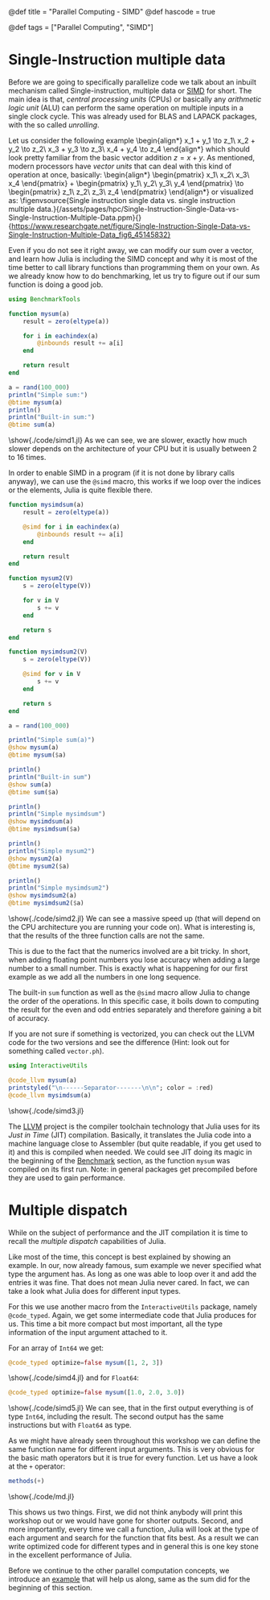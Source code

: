 @def title = "Parallel Computing - SIMD"
@def hascode = true

@def tags = ["Parallel Computing", "SIMD"]

# Single-Instruction multiple data

Before we are going to specifically parallelize code we talk about an inbuilt mechanism called Single-instruction, multiple data or [SIMD](https://docs.julialang.org/en/v1/base/simd-types/) for short.
The main idea is that, *central processing units* (CPUs) or basically any *arithmetic logic unit* (ALU) can perform the same operation on multiple inputs in a single clock cycle.
This was already used for BLAS and LAPACK packages, with the so called *unrolling*.

Let us consider the following example
\begin{align*}
x_1 + y_1 \to z_1\\
x_2 + y_2 \to z_2\\
x_3 + y_3 \to z_3\\
x_4 + y_4 \to z_4
\end{align*}
which should look pretty familiar from the basic vector addition $z = x + y$.
As mentioned, modern processors have *vector units* that can deal with this kind of operation at once, basically:
\begin{align*}
\begin{pmatrix}
x_1\\
x_2\\
x_3\\
x_4
\end{pmatrix}
+
\begin{pmatrix}
y_1\\
y_2\\
y_3\\
y_4
\end{pmatrix}
\to
\begin{pmatrix}
z_1\\
z_2\\
z_3\\
z_4
\end{pmatrix}
\end{align*}
or visualized as:
\figenvsource{Single instruction single data vs. single instruction multiple data.}{/assets/pages/hpc/Single-Instruction-Single-Data-vs-Single-Instruction-Multiple-Data.ppm}{}{https://www.researchgate.net/figure/Single-Instruction-Single-Data-vs-Single-Instruction-Multiple-Data_fig6_45145832}

Even if you do not see it right away, we can modify our sum over a vector, and learn how Julia is including the SIMD concept and why it is most of the time better to call library functions than programming them on your own.
As we already know how to do benchmarking, let us try to figure out if our sum function is doing a good job.
```julia:./code/simd1.jl
using BenchmarkTools

function mysum(a)
    result = zero(eltype(a))

    for i in eachindex(a)
        @inbounds result += a[i]
    end

    return result
end

a = rand(100_000)
println("Simple sum:")
@btime mysum(a)
println()
println("Built-in sum:")
@btime sum(a)
```
\show{./code/simd1.jl}
As we can see, we are slower, exactly how much slower depends on the architecture of your CPU but it is usually between 2 to 16 times.

In order to enable SIMD in a program (if it is not done by library calls anyway), we can use the `@simd` macro, this works if we loop over the indices or the elements, Julia is quite flexible there.
```julia:./code/simd2.jl
function mysimdsum(a)
    result = zero(eltype(a))

    @simd for i in eachindex(a)
        @inbounds result += a[i]
    end

    return result
end

function mysum2(V)
    s = zero(eltype(V))

    for v in V
        s += v
    end

    return s
end

function mysimdsum2(V)
    s = zero(eltype(V))

    @simd for v in V
        s += v
    end

    return s
end

a = rand(100_000)

println("Simple sum(a)")
@show mysum(a)
@btime mysum($a)

println()
println("Built-in sum")
@show sum(a)
@btime sum($a)

println()
println("Simple mysimdsum")
@show mysimdsum(a)
@btime mysimdsum($a)

println()
println("Simple mysum2")
@show mysum2(a)
@btime mysum2($a)

println()
println("Simple mysimdsum2")
@show mysimdsum2(a)
@btime mysimdsum2($a)
```
\show{./code/simd2.jl}
We can see a massive speed up (that will depend on the CPU architecture you are running your code on).
What is interesting is, that the results of the three function calls are not the same.

This is due to the fact that the numerics involved are a bit tricky.
In short, when adding floating point numbers you lose accuracy when adding a large number to a small number.
This is exactly what is happening for our first example as we add all the numbers in one long sequence.

The built-in `sum` function as well as the `@simd` macro allow Julia to change the order of the operations.
In this specific case, it boils down to computing the result for the even and odd entries separately and therefore gaining a bit of accuracy.

If you are not sure if something is vectorized, you can check out the LLVM code for the two versions and see the difference (Hint: look out for something called `vector.ph`).
```julia:./code/simd3.jl
using InteractiveUtils

@code_llvm mysum(a)
printstyled("\n------Separator-------\n\n"; color = :red)
@code_llvm mysimdsum(a)
```
\show{./code/simd3.jl}

The [LLVM](https://llvm.org/) project is the compiler toolchain technology that Julia uses for its *Just in Time* (JIT) compilation.
Basically, it translates the Julia code into a machine language close to Assembler (but quite readable, if you get used to it) and this is compiled when needed.
We could see JIT doing its magic in the beginning of the [Benchmark](#how-to-measure-performance-in-julia) section, as the function `mysum` was compiled on its first run.
Note: in general packages get precompiled before they are used to gain performance.

# Multiple dispatch
While on the subject of performance and the JIT compilation it is time to recall the *multiple dispatch* capabilities of Julia.

Like most of the time, this concept is best explained by showing an example.
In our, now already famous, sum example we never specified what type the argument has.
As long as one was able to loop over it and add the entries it was fine.
That does not mean Julia never cared.
In fact, we can take a look what Julia does for different input types.

For this we use another macro from the `InteractiveUtils` package, namely `@code_typed`.
Again, we get some intermediate code that Julia produces for us.
This time a bit more compact but most important, all the type information of the input argument attached to it.

For an array of `Int64` we get:
```julia:./code/simd4.jl
@code_typed optimize=false mysum([1, 2, 3])
```
\show{./code/simd4.jl}
and for `Float64`:
```julia:./code/simd5.jl
@code_typed optimize=false mysum([1.0, 2.0, 3.0])
```
\show{./code/simd5.jl}
We can see, that in the first output everything is of type `Int64`, including the result.
The second output has the same instructions but with `Float64` as type.

As we might have already seen throughout this workshop we can define the same function name for different input arguments.
This is very obvious for the basic math operators but it is true for every function.
Let us have a look at the `+` operator:
```julia:./code/md.jl
methods(+)
```
\show{./code/md.jl}

This shows us two things.
First, we did not think anybody will print this workshop out or we would have gone for shorter outputs.
Second, and more importantly, every time we call a function, Julia will look at the type of each argument and search for the function that fits best.
As a result we can write optimized code for different types and in general this is one key stone in the excellent performance of Julia.

Before we continue to the other parallel computation concepts, we introduce an [example](../pi/) that will help us along, same as the sum did for the beginning of this section.
